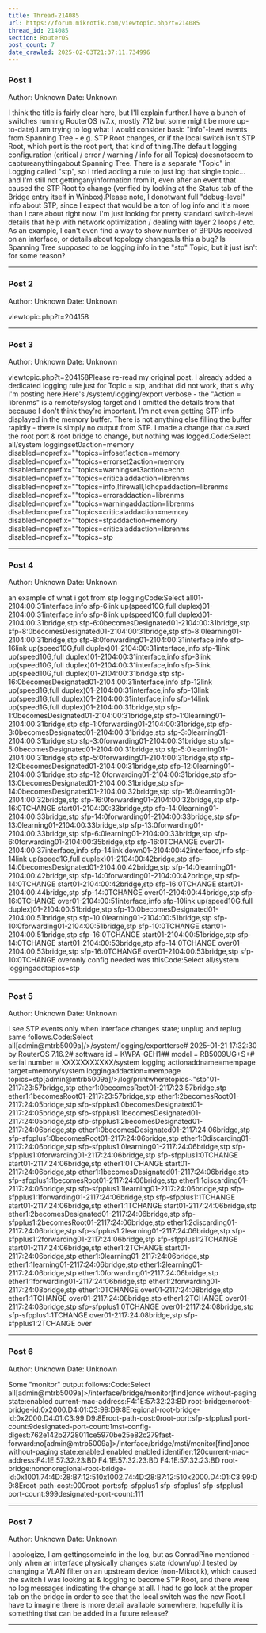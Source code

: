```yaml
---
title: Thread-214085
url: https://forum.mikrotik.com/viewtopic.php?t=214085
thread_id: 214085
section: RouterOS
post_count: 7
date_crawled: 2025-02-03T21:37:11.734996
---
```


### Post 1
Author: Unknown
Date: Unknown

I think the title is fairly clear here, but I'll explain further.I have a bunch of switches running RouterOS (v7.x, mostly 7.12 but some might be more up-to-date).I am trying to log what I would consider basic "info"-level events from Spanning Tree - e.g. STP Root changes, or if the local switch isn't STP Root, which port is the root port, that kind of thing.The default logging configuration (critical / error / warning / info for all Topics) doesnotseem to captureanythingabout Spanning Tree. There is a separate "Topic" in Logging called "stp", so I tried adding a rule to just log that single topic... and I'm still not gettinganyinformation from it, even after an event that caused the STP Root to change (verified by looking at the Status tab of the Bridge entry itself in Winbox).Please note, I donotwant full "debug-level" info about STP, since I expect that would be a ton of log info and it's more than I care about right now. I'm just looking for pretty standard switch-level details that help with network optimization / dealing with layer 2 loops / etc. As an example, I can't even find a way to show number of BPDUs received on an interface, or details about topology changes.Is this a bug? Is Spanning Tree supposed to be logging info in the "stp" Topic, but it just isn't for some reason?

---
### Post 2
Author: Unknown
Date: Unknown

viewtopic.php?t=204158

---
### Post 3
Author: Unknown
Date: Unknown

viewtopic.php?t=204158Please re-read my original post. I already added a dedicated logging rule just for Topic = stp, andthat did not work, that's why I'm posting here.Here's /system/logging/export verbose - the "Action = librenms" is a remote/syslog target and I omitted the details from that because I don't think they're important. I'm not even getting STP info displayed in the memory buffer. There is not anything else filling the buffer rapidly - there is simply no output from STP. I made a change that caused the root port & root bridge to change, but nothing was logged.Code:Select all/system loggingset0action=memory disabled=noprefix=""topics=infoset1action=memory disabled=noprefix=""topics=errorset2action=memory disabled=noprefix=""topics=warningset3action=echo disabled=noprefix=""topics=criticaladdaction=librenms disabled=noprefix=""topics=info,!firewall,!dhcpaddaction=librenms disabled=noprefix=""topics=erroraddaction=librenms disabled=noprefix=""topics=warningaddaction=librenms disabled=noprefix=""topics=criticaladdaction=memory disabled=noprefix=""topics=stpaddaction=memory disabled=noprefix=""topics=criticaladdaction=librenms disabled=noprefix=""topics=stp

---
### Post 4
Author: Unknown
Date: Unknown

an example of what i got from stp loggingCode:Select all01-2104:00:31interface,info sfp-6link up(speed10G,full duplex)01-2104:00:31interface,info sfp-8link up(speed10G,full duplex)01-2104:00:31bridge,stp sfp-6:0becomesDesignated01-2104:00:31bridge,stp sfp-8:0becomesDesignated01-2104:00:31bridge,stp sfp-8:0learning01-2104:00:31bridge,stp sfp-8:0forwarding01-2104:00:31interface,info sfp-16link up(speed10G,full duplex)01-2104:00:31interface,info sfp-1link up(speed10G,full duplex)01-2104:00:31interface,info sfp-3link up(speed10G,full duplex)01-2104:00:31interface,info sfp-5link up(speed10G,full duplex)01-2104:00:31bridge,stp sfp-16:0becomesDesignated01-2104:00:31interface,info sfp-12link up(speed1G,full duplex)01-2104:00:31interface,info sfp-13link up(speed1G,full duplex)01-2104:00:31interface,info sfp-14link up(speed1G,full duplex)01-2104:00:31bridge,stp sfp-1:0becomesDesignated01-2104:00:31bridge,stp sfp-1:0learning01-2104:00:31bridge,stp sfp-1:0forwarding01-2104:00:31bridge,stp sfp-3:0becomesDesignated01-2104:00:31bridge,stp sfp-3:0learning01-2104:00:31bridge,stp sfp-3:0forwarding01-2104:00:31bridge,stp sfp-5:0becomesDesignated01-2104:00:31bridge,stp sfp-5:0learning01-2104:00:31bridge,stp sfp-5:0forwarding01-2104:00:31bridge,stp sfp-12:0becomesDesignated01-2104:00:31bridge,stp sfp-12:0learning01-2104:00:31bridge,stp sfp-12:0forwarding01-2104:00:31bridge,stp sfp-13:0becomesDesignated01-2104:00:31bridge,stp sfp-14:0becomesDesignated01-2104:00:32bridge,stp sfp-16:0learning01-2104:00:32bridge,stp sfp-16:0forwarding01-2104:00:32bridge,stp sfp-16:0TCHANGE start01-2104:00:33bridge,stp sfp-14:0learning01-2104:00:33bridge,stp sfp-14:0forwarding01-2104:00:33bridge,stp sfp-13:0learning01-2104:00:33bridge,stp sfp-13:0forwarding01-2104:00:33bridge,stp sfp-6:0learning01-2104:00:33bridge,stp sfp-6:0forwarding01-2104:00:35bridge,stp sfp-16:0TCHANGE over01-2104:00:37interface,info sfp-14link down01-2104:00:42interface,info sfp-14link up(speed1G,full duplex)01-2104:00:42bridge,stp sfp-14:0becomesDesignated01-2104:00:42bridge,stp sfp-14:0learning01-2104:00:42bridge,stp sfp-14:0forwarding01-2104:00:42bridge,stp sfp-14:0TCHANGE start01-2104:00:42bridge,stp sfp-16:0TCHANGE start01-2104:00:44bridge,stp sfp-14:0TCHANGE over01-2104:00:44bridge,stp sfp-16:0TCHANGE over01-2104:00:51interface,info sfp-10link up(speed10G,full duplex)01-2104:00:51bridge,stp sfp-10:0becomesDesignated01-2104:00:51bridge,stp sfp-10:0learning01-2104:00:51bridge,stp sfp-10:0forwarding01-2104:00:51bridge,stp sfp-10:0TCHANGE start01-2104:00:51bridge,stp sfp-16:0TCHANGE start01-2104:00:51bridge,stp sfp-14:0TCHANGE start01-2104:00:53bridge,stp sfp-14:0TCHANGE over01-2104:00:53bridge,stp sfp-16:0TCHANGE over01-2104:00:53bridge,stp sfp-10:0TCHANGE overonly config needed was thisCode:Select all/system loggingaddtopics=stp

---
### Post 5
Author: Unknown
Date: Unknown

I see STP events only when interface changes state; unplug and replug same follows.Code:Select all[admin@mtrb5009a]/>/system/logging/exportterse# 2025-01-21 17:32:30 by RouterOS 7.16.2# software id = KWPA-GEH1## model = RB5009UG+S+# serial number = XXXXXXXXXXX/system logging actionaddname=mempage target=memory/system loggingaddaction=mempage topics=stp[admin@mtrb5009a]/>/log/printwheretopics~"stp"01-2117:23:57bridge,stp ether1:0becomesRoot01-2117:23:57bridge,stp ether1:1becomesRoot01-2117:23:57bridge,stp ether1:2becomesRoot01-2117:24:05bridge,stp sfp-sfpplus1:0becomesDesignated01-2117:24:05bridge,stp sfp-sfpplus1:1becomesDesignated01-2117:24:05bridge,stp sfp-sfpplus1:2becomesDesignated01-2117:24:06bridge,stp ether1:0becomesDesignated01-2117:24:06bridge,stp sfp-sfpplus1:0becomesRoot01-2117:24:06bridge,stp ether1:0discarding01-2117:24:06bridge,stp sfp-sfpplus1:0learning01-2117:24:06bridge,stp sfp-sfpplus1:0forwarding01-2117:24:06bridge,stp sfp-sfpplus1:0TCHANGE start01-2117:24:06bridge,stp ether1:0TCHANGE start01-2117:24:06bridge,stp ether1:1becomesDesignated01-2117:24:06bridge,stp sfp-sfpplus1:1becomesRoot01-2117:24:06bridge,stp ether1:1discarding01-2117:24:06bridge,stp sfp-sfpplus1:1learning01-2117:24:06bridge,stp sfp-sfpplus1:1forwarding01-2117:24:06bridge,stp sfp-sfpplus1:1TCHANGE start01-2117:24:06bridge,stp ether1:1TCHANGE start01-2117:24:06bridge,stp ether1:2becomesDesignated01-2117:24:06bridge,stp sfp-sfpplus1:2becomesRoot01-2117:24:06bridge,stp ether1:2discarding01-2117:24:06bridge,stp sfp-sfpplus1:2learning01-2117:24:06bridge,stp sfp-sfpplus1:2forwarding01-2117:24:06bridge,stp sfp-sfpplus1:2TCHANGE start01-2117:24:06bridge,stp ether1:2TCHANGE start01-2117:24:06bridge,stp ether1:0learning01-2117:24:06bridge,stp ether1:1learning01-2117:24:06bridge,stp ether1:2learning01-2117:24:06bridge,stp ether1:0forwarding01-2117:24:06bridge,stp ether1:1forwarding01-2117:24:06bridge,stp ether1:2forwarding01-2117:24:08bridge,stp ether1:0TCHANGE over01-2117:24:08bridge,stp ether1:1TCHANGE over01-2117:24:08bridge,stp ether1:2TCHANGE over01-2117:24:08bridge,stp sfp-sfpplus1:0TCHANGE over01-2117:24:08bridge,stp sfp-sfpplus1:1TCHANGE over01-2117:24:08bridge,stp sfp-sfpplus1:2TCHANGE over

---
### Post 6
Author: Unknown
Date: Unknown

Some "monitor" output follows:Code:Select all[admin@mtrb5009a]>/interface/bridge/monitor[find]once without-paging
                    state:enabled
      current-mac-address:F4:1E:57:32:23:BD
              root-bridge:noroot-bridge-id:0x2000.D4:01:C3:99:D9:8Eregional-root-bridge-id:0x2000.D4:01:C3:99:D9:8Eroot-path-cost:0root-port:sfp-sfpplus1
               port-count:9designated-port-count:1mst-config-digest:762e142b2728011ce5970be25e82c279fast-forward:no[admin@mtrb5009a]>/interface/bridge/msti/monitor[find]once without-paging
                      state:enabled                  enabled                  enabled
                 identifier:120current-mac-address:F4:1E:57:32:23:BD        F4:1E:57:32:23:BD        F4:1E:57:32:23:BD
                root-bridge:nononoregional-root-bridge-id:0x1001.74:4D:28:B7:12:510x1002.74:4D:28:B7:12:510x2000.D4:01:C3:99:D9:8Eroot-path-cost:000root-port:sfp-sfpplus1             sfp-sfpplus1             sfp-sfpplus1
                 port-count:999designated-port-count:111

---
### Post 7
Author: Unknown
Date: Unknown

I apologize, I am gettingsomeinfo in the log, but as ConradPino mentioned - only when an interface physically changes state (down/up).I tested by changing a VLAN filter on an upstream device (non-Mikrotik), which caused the switch I was looking at & logging to become STP Root, and there were no log messages indicating the change at all. I had to go look at the proper tab on the bridge in order to see that the local switch was the new Root.I have to imagine there is more detail available somewhere, hopefully it is something that can be added in a future release?

---
